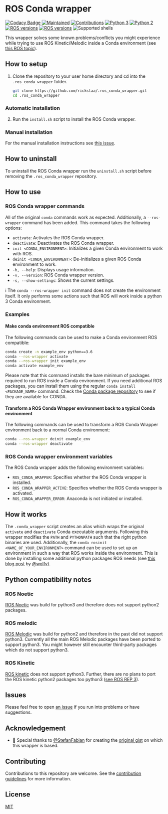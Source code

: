 # ROS Conda wrapper

[![Codacy Badge](https://app.codacy.com/project/badge/Grade/6e8ab010990d4363bfe079944bfe16e4)](https://www.codacy.com/gh/rickstaa/.ros_conda_wrapper/dashboard?utm_source=github.com&utm_medium=referral&utm_content=rickstaa/.ros_conda_wrapper&utm_campaign=Badge_Grade)
[![Maintained](https://img.shields.io/badge/Maintained%3F-yes-green)](https://github.com/rickstaa/ros_conda_wrapper/pulse)
[![Contributions](https://img.shields.io/badge/contributions-welcome-orange.svg)](contributing.md)
[![Python 3](https://img.shields.io/badge/python%203-3.7%20%7C%203.6%20%7C%203.5-green.svg)](https://www.python.org/)
[![Python 2](https://img.shields.io/badge/python%202-2.7%20%7C%202.6%20%7C%202.5-brightgreen.svg)](https://www.python.org/)
[![ROS versions](https://img.shields.io/badge/conda%20versions-all-brightgreen)](https://docs.conda.io)
[![ROS versions](https://img.shields.io/badge/ROS%20versions-Kinetic%20%7C%20Melodic%20%7C%20Noetic-brightgreen)](https://wiki.ros.org)
![Supported shells](https://img.shields.io/badge/Supported%20shells-bash-blue)

This wrapper solves some known problems/conflicts you might experience while trying to use ROS Kinetic/Melodic inside a Conda environment
(see [this ROS topic](https://answers.ros.org/question/256886/conflict-anaconda-vs-ros-catking_pkg-not-found/)).

## How to setup

1.  Clone the repository to your user home directory and cd into the `.ros_conda_wrapper` folder.

    ```bash
    git clone https://github.com/rickstaa/.ros_conda_wrapper.git
    cd .ros_conda_wrapper
    ```

### Automatic installation

2.  Run the `install.sh` script to install the ROS Conda wrapper.

### Manual installation

For the manual installation instructions see [this issue](https://github.com/rickstaa/.ros_conda_wrapper/issues/14).

## How to uninstall

To uninstall the ROS Conda wrapper run the `uninstall.sh` script before removing the `.ros_conda_wrapper` repository.

## How to use

### ROS Conda wrapper commands

All of the original `conda` commands work as expected. Additionally, a `--ros-wrapper`
command has been added. This command takes the following options:

-   `activate`: Activates the ROS Conda wrapper.
-   `deactivate`: Deactivates the ROS Conda wrapper.
-   `init <CONDA_ENVIRONMENT>`: Initializes a given Conda environment to work with ROS.
-   `deinit <CONDA_ENVIRONMENT>`: De-initializes a given ROS Conda environment to work.
-   `-h, --help`: Displays usage information.
-   `-v, --version`: ROS Conda wrapper version.
-   `-s, --show-settings`: Shows the current settings.

:information_source: The `conda --ros-wrapper init` command does not create the environment itself. It only performs some actions such that ROS will work inside a python 3 Conda environment.

### Examples

#### Make conda environment ROS compatible

The following commands can be used to make a Conda environment ROS compatible:

```bash
conda create -n example_env python==3.6
conda --ros-wrapper activate
conda --ros-wrapper init example_env
conda activate example_env
```

Please note that this command installs the bare minimum of packages required to run ROS inside a Conda environment. If you need additional ROS packages, you can install them using the regular `conda install <PACKAGE_NAME>` command. Check the [Conda package repository](https://anaconda.org/search?q=conda-forge) to see if they are available for CONDA.

#### Transform a ROS Conda Wrapper environment back to a typical Conda environment

The following commands can be used to transform a ROS Conda Wrapper environment back to a normal Conda environment:

```bash
conda --ros-wrapper deinit example_env
conda --ros-wrapper deactivate
```

### ROS Conda wrapper environment variables

The ROS Conda wrapper adds the following environment variables:

-   `ROS_CONDA_WRAPPER`: Specifies whether the ROS Conda wrapper is installed.
-   `ROS_CONDA_WRAPPER_ACTIVE`: Specifies whether the ROS Conda wrapper is activated.
-   `ROS_CONDA_WRAPPER_ERROR`: Anaconda is not initiated or installed.

## How it works

The `.conda_wrapper` script creates an alias which wraps the original `activate` and `deactivate` Conda executable arguments. Following this wrapper modifies the `PATH` and `PYTHONPATH` such that the right python binaries are used. Additionally, the `conda rosinit <NAME_OF_YOUR_ENVIRONMENT>` command can be used to set up an environment in such a way that ROS works inside the environment. This is done by installing some additional python packages ROS needs (see [this blog post](https://medium.com/@wolfv/ros-on-conda-forge-dca6827ac4b6) by [@wolfv](https://github.com/wolfv)).

## Python compatibility notes

### ROS Noetic

[ROS Noetic](https://wiki.ros.org/noetic) was build for python3 and therefore does not support python2 packages.

### ROS melodic

[ROS Melodic](https://wiki.ros.org/melodic) was build for python2 and therefore in the past did not support python3. Currently all the main ROS Melodic packages have been ported to support python3. You might however still encounter third-party packages which do not support python3.

### ROS Kinetic

[ROS kinetic](https://wiki.ros.org/kinetic) does not support python3. Further, there are no plans to port the ROS kinetic python2 packages too python3 ([see ROS REP 3](https://www.ros.org/reps/rep-0003.html)).

## Issues

Please feel free to open [an issue](https://github.com/rickstaa/.ros_conda_wrapper/issues) if you run into problems or have suggestions.

## Acknowledgement

-   :rocket: Special thanks to [@StefanFabian](https://github.com/StefanFabian) for creating the [original gist](https://gist.github.com/StefanFabian/17fa715e783cd2be6a32cd5bbb98acd9) on which this wrapper is based.

## Contributing

Contributions to this repository are welcome. See the [contribution guidelines](contributing.md) for more information.

## License

[MIT](LICENSE)
